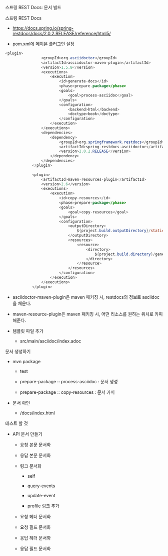 스프링 REST Docs: 문서 빌드

스프링 REST Docs

- ​https://docs.spring.io/spring-restdocs/docs/2.0.2.RELEASE/reference/html5/ 

- pom.xml에 메이븐 플러그인 설정

```java
<plugin>
                <groupId>org.asciidoctor</groupId>
                <artifactId>asciidoctor-maven-plugin</artifactId>
                <version>1.5.8</version>
                <executions>
                    <execution>
                        <id>generate-docs</id>
                        <phase>prepare-package</phase>
                        <goals>
                            <goal>process-asciidoc</goal>
                        </goals>
                        <configuration>
                            <backend>html</backend>
                            <doctype>book</doctype>
                        </configuration>
                    </execution>
                </executions>
                <dependencies>
                    <dependency>
                        <groupId>org.springframework.restdocs</groupId>
                        <artifactId>spring-restdocs-asciidoctor</artifactId>
                        <version>2.0.2.RELEASE</version>
                    </dependency>
                </dependencies>
            </plugin>
            
            <plugin>
                <artifactId>maven-resources-plugin</artifactId>
                <version>2.6</version>
                <executions>
                    <execution>
                        <id>copy-resources</id>
                        <phase>prepare-package</phase>
                        <goals>
                            <goal>copy-resources</goal>
                        </goals>
                        <configuration>
                            <outputDirectory>
                                ${project.build.outputDirectory}/static/docs
                            </outputDirectory>
                            <resources>
                                <resource>
                                    <directory>
                                        ${project.build.directory}/generated-docs
                                    </directory>
                                </resource>
                            </resources>
                        </configuration>
                    </execution>
                </executions>
            </plugin>
```

- asciidoctor-maven-plugin은 maven 패키징 시, restdocs의 정보로 asciidoc을 채운다.

- maven-resource-plugin은 maven 패키징 시, 어떤 리소스를 원하는 위치로 카피해준다.

- 템플릿 파일 추가

	- src/main/asciidoc/index.adoc

문서 생성하기

- mvn package 
	
	- test

	- prepare-package :: process-asciidoc : 문서 생성

	- prepare-package :: copy-resources : 문서 카피

- 문서 확인
	
	- /docs/index.html

테스트 할 것

- API 문서 만들기

	- 요청 본문 문서화
	
	- 응답 본문 문서화 
	
	- 링크 문서화
		
		- self
		
		- query-events
		
		- update-event
		
		- profile 링크 추가
	
	- 요청 헤더 문서화 
	
	- 요청 필드 문서화 
	
	- 응답 헤더 문서화 
	
	- 응답 필드 문서화